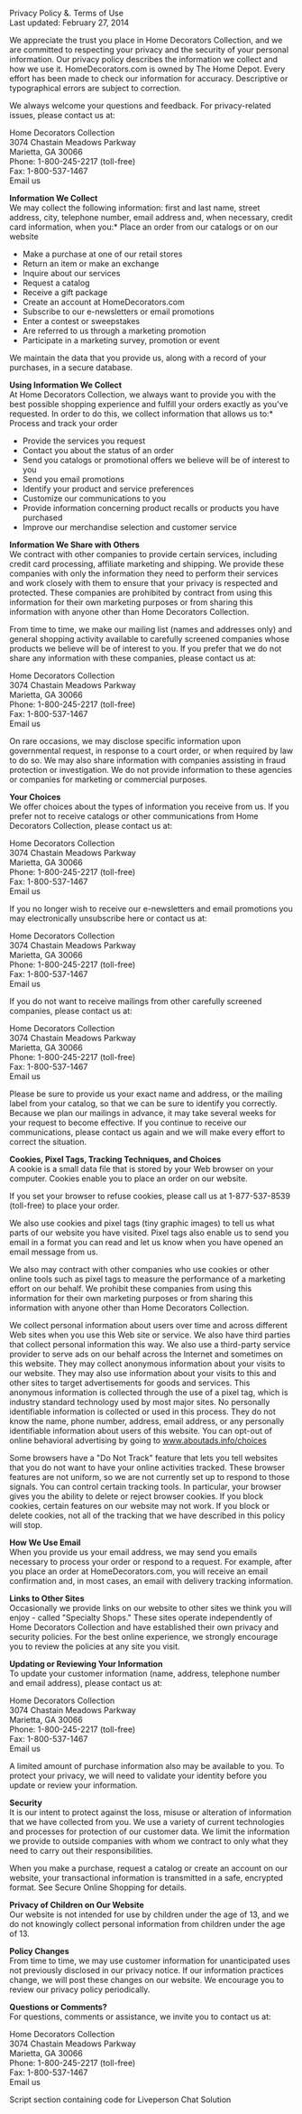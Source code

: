 Privacy Policy &. Terms of Use  
Last updated: February 27, 2014  
  
We appreciate the trust you place in Home Decorators Collection, and we are committed to respecting your privacy and the security of your personal information. Our privacy policy describes the information we collect and how we use it. HomeDecorators.com is owned by The Home Depot. Every effort has been made to check our information for accuracy. Descriptive or typographical errors are subject to correction.  
  
We always welcome your questions and feedback. For privacy-related issues, please contact us at:  
  
Home Decorators Collection  
3074 Chastain Meadows Parkway  
Marietta, GA 30066  
Phone: 1-800-245-2217 (toll-free)  
Fax: 1-800-537-1467  
Email us  
  
**Information We Collect**  
We may collect the following information: first and last name, street address, city, telephone number, email address and, when necessary, credit card information, when you:*   Place an order from our catalogs or on our website
*   Make a purchase at one of our retail stores
*   Return an item or make an exchange
*   Inquire about our services
*   Request a catalog
*   Receive a gift package
*   Create an account at HomeDecorators.com
*   Subscribe to our e-newsletters or email promotions
*   Enter a contest or sweepstakes
*   Are referred to us through a marketing promotion
*   Participate in a marketing survey, promotion or event
  
  
We maintain the data that you provide us, along with a record of your purchases, in a secure database.  
  
**Using Information We Collect**  
At Home Decorators Collection, we always want to provide you with the best possible shopping experience and fulfill your orders exactly as you've requested. In order to do this, we collect information that allows us to:*   Process and track your order
*   Provide the services you request
*   Contact you about the status of an order
*   Send you catalogs or promotional offers we believe will be of interest to you
*   Send you email promotions
*   Identify your product and service preferences
*   Customize our communications to you
*   Provide information concerning product recalls or products you have purchased
*   Improve our merchandise selection and customer service
  
  
**Information We Share with Others**  
We contract with other companies to provide certain services, including credit card processing, affiliate marketing and shipping. We provide these companies with only the information they need to perform their services and work closely with them to ensure that your privacy is respected and protected. These companies are prohibited by contract from using this information for their own marketing purposes or from sharing this information with anyone other than Home Decorators Collection.  
  
From time to time, we make our mailing list (names and addresses only) and general shopping activity available to carefully screened companies whose products we believe will be of interest to you. If you prefer that we do not share any information with these companies, please contact us at:  
  
Home Decorators Collection  
3074 Chastain Meadows Parkway  
Marietta, GA 30066  
Phone: 1-800-245-2217 (toll-free)  
Fax: 1-800-537-1467  
Email us  
  
On rare occasions, we may disclose specific information upon governmental request, in response to a court order, or when required by law to do so. We may also share information with companies assisting in fraud protection or investigation. We do not provide information to these agencies or companies for marketing or commercial purposes.  
  
**Your Choices**  
We offer choices about the types of information you receive from us. If you prefer not to receive catalogs or other communications from Home Decorators Collection, please contact us at:  
  
Home Decorators Collection  
3074 Chastain Meadows Parkway  
Marietta, GA 30066  
Phone: 1-800-245-2217 (toll-free)  
Fax: 1-800-537-1467  
Email us  
  
If you no longer wish to receive our e-newsletters and email promotions you may electronically unsubscribe here or contact us at:  
  
Home Decorators Collection  
3074 Chastain Meadows Parkway  
Marietta, GA 30066  
Phone: 1-800-245-2217 (toll-free)  
Fax: 1-800-537-1467  
Email us  
  
If you do not want to receive mailings from other carefully screened companies, please contact us at:  
  
Home Decorators Collection  
3074 Chastain Meadows Parkway  
Marietta, GA 30066  
Phone: 1-800-245-2217 (toll-free)  
Fax: 1-800-537-1467  
Email us  
  
Please be sure to provide us your exact name and address, or the mailing label from your catalog, so that we can be sure to identify you correctly. Because we plan our mailings in advance, it may take several weeks for your request to become effective. If you continue to receive our communications, please contact us again and we will make every effort to correct the situation.  
  
**Cookies, Pixel Tags, Tracking Techniques, and Choices**  
A cookie is a small data file that is stored by your Web browser on your computer. Cookies enable you to place an order on our website.  
  
If you set your browser to refuse cookies, please call us at 1-877-537-8539 (toll-free) to place your order.  
  
We also use cookies and pixel tags (tiny graphic images) to tell us what parts of our website you have visited. Pixel tags also enable us to send you email in a format you can read and let us know when you have opened an email message from us.  
  
We also may contract with other companies who use cookies or other online tools such as pixel tags to measure the performance of a marketing effort on our behalf. We prohibit these companies from using this information for their own marketing purposes or from sharing this information with anyone other than Home Decorators Collection.  
  
We collect personal information about users over time and across different Web sites when you use this Web site or service. We also have third parties that collect personal information this way. We also use a third-party service provider to serve ads on our behalf across the Internet and sometimes on this website. They may collect anonymous information about your visits to our website. They may also use information about your visits to this and other sites to target advertisements for goods and services. This anonymous information is collected through the use of a pixel tag, which is industry standard technology used by most major sites. No personally identifiable information is collected or used in this process. They do not know the name, phone number, address, email address, or any personally identifiable information about users of this website. You can opt-out of online behavioral advertising by going to www.aboutads.info/choices  
  
Some browsers have a "Do Not Track" feature that lets you tell websites that you do not want to have your online activities tracked. These browser features are not uniform, so we are not currently set up to respond to those signals. You can control certain tracking tools. In particular, your browser gives you the ability to delete or reject browser cookies. If you block cookies, certain features on our website may not work. If you block or delete cookies, not all of the tracking that we have described in this policy will stop.  
  
**How We Use Email**  
When you provide us your email address, we may send you emails necessary to process your order or respond to a request. For example, after you place an order at HomeDecorators.com, you will receive an email confirmation and, in most cases, an email with delivery tracking information.  
  
**Links to Other Sites**  
Occasionally we provide links on our website to other sites we think you will enjoy - called "Specialty Shops." These sites operate independently of Home Decorators Collection and have established their own privacy and security policies. For the best online experience, we strongly encourage you to review the policies at any site you visit.  
  
**Updating or Reviewing Your Information**  
To update your customer information (name, address, telephone number and email address), please contact us at:  
  
Home Decorators Collection  
3074 Chastain Meadows Parkway  
Marietta, GA 30066  
Phone: 1-800-245-2217 (toll-free)  
Fax: 1-800-537-1467  
Email us  
  
A limited amount of purchase information also may be available to you. To protect your privacy, we will need to validate your identity before you update or review your information.  
  
**Security**  
It is our intent to protect against the loss, misuse or alteration of information that we have collected from you. We use a variety of current technologies and processes for protection of our customer data. We limit the information we provide to outside companies with whom we contract to only what they need to carry out their responsibilities.  
  
When you make a purchase, request a catalog or create an account on our website, your transactional information is transmitted in a safe, encrypted format. See Secure Online Shopping for details.  
  
**Privacy of Children on Our Website**  
Our website is not intended for use by children under the age of 13, and we do not knowingly collect personal information from children under the age of 13.  
  
**Policy Changes**  
From time to time, we may use customer information for unanticipated uses not previously disclosed in our privacy notice. If our information practices change, we will post these changes on our website. We encourage you to review our privacy policy periodically.  
  
**Questions or Comments?**  
For questions, comments or assistance, we invite you to contact us at:  
  
Home Decorators Collection  
3074 Chastain Meadows Parkway  
Marietta, GA 30066  
Phone: 1-800-245-2217 (toll-free)  
Fax: 1-800-537-1467  
Email us  
  
  

Script section containing code for Liveperson Chat Solution